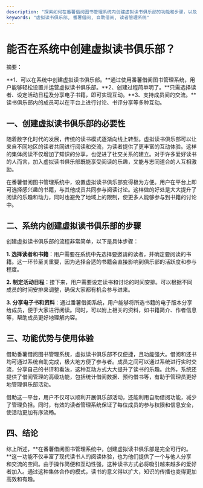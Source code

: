 ```yaml
---
description: "探索如何在番薯借阅图书管理系统内创建虚拟读书俱乐部的功能和步骤，以及其带来的便利。"
keywords: "虚拟读书俱乐部, 番薯借阅, 自助借阅, 读者管理系统"
---
```

# 能否在系统中创建虚拟读书俱乐部？

摘要：

**1、可以在系统中创建虚拟读书俱乐部。**通过使用番薯借阅图书管理系统，用户能够轻松设置并运营虚拟读书俱乐部。**2、创建过程简单明了。**只需选择读者、设定活动日程及分享电子书籍，即可实现互动。**3、支持成员间的交流。**读书俱乐部内的成员可以在平台上进行讨论、书评分享等多种互动。

## 一、创建虚拟读书俱乐部的必要性

随着数字化时代的发展，传统的读书模式逐渐向线上转型。虚拟读书俱乐部可以让来自不同地区的读者共同进行阅读和交流，为读者提供了更丰富的互动体验。这样的集体阅读不仅增加了知识的分享，也促进了社交关系的建立。对于许多爱好读书的人而言，加入虚拟读书俱乐部既能享受阅读的乐趣，又能与志同道合的人互相激励。

在番薯借阅图书管理系统中，设置虚拟读书俱乐部变得极为方便。用户在平台上即可选择感兴趣的书籍，与其他成员共同参与阅读讨论。这样做的好处是大大提升了阅读的乐趣和动力，同时也避免了地域上的限制，使更多人能够参与到书籍的讨论中。

## 二、系统内创建虚拟读书俱乐部的步骤

创建虚拟读书俱乐部的流程非常简单，以下是具体步骤：

**1. 选择读者和书籍**：用户需要在系统中先选择要邀请的读者，并确定要阅读的书籍。这一环节至关重要，因为选择合适的书籍会直接影响到俱乐部的活跃度和参与程度。

**2. 制定活动日程**：接下来，用户需要设定读书和讨论的时间安排。可以根据不同成员的时间安排来调整，确保大家都有机会参与进来。

**3. 分享电子书和资料**：通过番薯借阅系统，用户能够将所选书籍的电子版本分享给成员，便于大家进行阅读。同时，可以附上相关的资料，如书籍简介、作者信息等，帮助成员更好地理解内容。

## 三、功能优势与使用体验

借助番薯借阅图书管理系统，虚拟读书俱乐部不仅便捷，且功能强大。借阅和还书均可通过系统自助完成，极大地方便了参与者。成员之间可以通过系统进行实时交流，分享自己的书评和看法，这种互动方式大大提升了读书的乐趣。此外，系统还提供了借阅管理的高级功能，包括统计借阅数据、预约借书等，有助于管理员更好地管理俱乐部活动。

借助这一平台，用户不仅可以顺利开展俱乐部活动，还能利用自助借阅功能，减少了管理负担。同时，有效的读者管理系统保证了每位成员的参与权限和信息安全，使活动更加有序流畅。

## 四、结论

综上所述，**在番薯借阅图书管理系统中，创建虚拟读书俱乐部是完全可行的。**这一功能不仅丰富了现代读书人的阅读体验，也为他们提供了一个与他人分享和交流的空间。由于操作简便和互动性强，这种读书方式必将吸引越来越多的爱好者加入。通过这种集体合作的模式，读书的意义得以扩大，知识的传播也变得更加高效和有趣。
